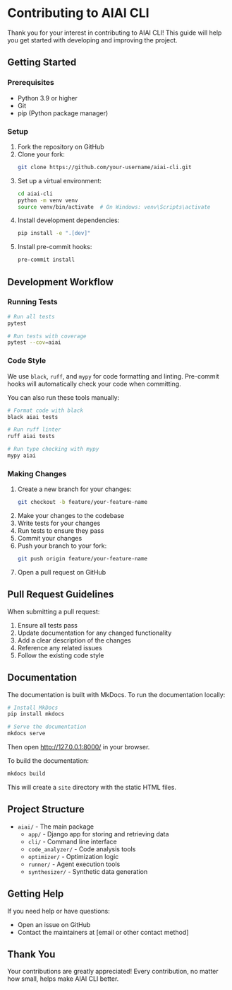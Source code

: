 # Contributing to AIAI CLI

Thank you for your interest in contributing to AIAI CLI! This guide will help you get started with developing and improving the project.

## Getting Started

### Prerequisites

- Python 3.9 or higher
- Git
- pip (Python package manager)

### Setup

1. Fork the repository on GitHub
2. Clone your fork:
   ```bash
   git clone https://github.com/your-username/aiai-cli.git
   ```
3. Set up a virtual environment:
   ```bash
   cd aiai-cli
   python -m venv venv
   source venv/bin/activate  # On Windows: venv\Scripts\activate
   ```
4. Install development dependencies:
   ```bash
   pip install -e ".[dev]"
   ```
5. Install pre-commit hooks:
   ```bash
   pre-commit install
   ```

## Development Workflow

### Running Tests

```bash
# Run all tests
pytest

# Run tests with coverage
pytest --cov=aiai
```

### Code Style

We use `black`, `ruff`, and `mypy` for code formatting and linting. Pre-commit hooks will automatically check your code when committing.

You can also run these tools manually:

```bash
# Format code with black
black aiai tests

# Run ruff linter
ruff aiai tests

# Run type checking with mypy
mypy aiai
```

### Making Changes

1. Create a new branch for your changes:
   ```bash
   git checkout -b feature/your-feature-name
   ```
2. Make your changes to the codebase
3. Write tests for your changes
4. Run tests to ensure they pass
5. Commit your changes
6. Push your branch to your fork:
   ```bash
   git push origin feature/your-feature-name
   ```
7. Open a pull request on GitHub

## Pull Request Guidelines

When submitting a pull request:

1. Ensure all tests pass
2. Update documentation for any changed functionality
3. Add a clear description of the changes
4. Reference any related issues
5. Follow the existing code style

## Documentation

The documentation is built with MkDocs. To run the documentation locally:

```bash
# Install MkDocs
pip install mkdocs

# Serve the documentation
mkdocs serve
```

Then open http://127.0.0.1:8000/ in your browser.

To build the documentation:

```bash
mkdocs build
```

This will create a `site` directory with the static HTML files.

## Project Structure

- `aiai/` - The main package
  - `app/` - Django app for storing and retrieving data
  - `cli/` - Command line interface
  - `code_analyzer/` - Code analysis tools
  - `optimizer/` - Optimization logic
  - `runner/` - Agent execution tools
  - `synthesizer/` - Synthetic data generation

## Getting Help

If you need help or have questions:

- Open an issue on GitHub
- Contact the maintainers at [email or other contact method]

## Thank You

Your contributions are greatly appreciated! Every contribution, no matter how small, helps make AIAI CLI better. 
